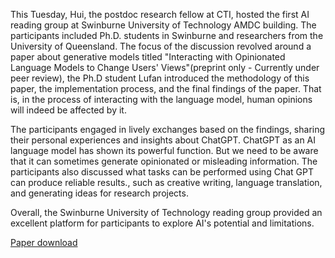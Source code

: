 This Tuesday, Hui, the postdoc research fellow at CTI, hosted the first AI reading group at Swinburne University of Technology AMDC building. The participants included Ph.D. students in Swinburne and researchers from the University of Queensland. The focus of the discussion revolved around a paper about generative models titled "Interacting with Opinionated Language Models to Change Users' Views"(preprint only - Currently under peer review), the Ph.D student Lufan introduced the methodology of this paper, the implementation process, and the final findings of the paper. That is, in the process of interacting with the language model, human opinions will indeed be affected by it.

The participants engaged in lively exchanges based on the findings, sharing their personal experiences and insights about ChatGPT. ChatGPT as an AI language model has shown its powerful function. But we need to be aware that it can sometimes generate opinionated or misleading information. The participants also discussed what tasks can be performed using Chat GPT can produce reliable results., such as creative writing, language translation, and generating ideas for research projects.

Overall, the Swinburne University of Technology reading group provided an excellent platform for participants to explore AI's potential and limitations. 

[Paper download](https://mauricejakesch.com/assets/pdf/aimc_influence.pdf)
